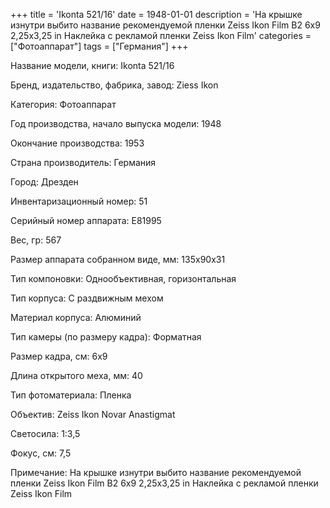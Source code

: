 +++
title = 'Ikonta 521/16'
date = 1948-01-01
description = 'На крышке изнутри выбито название рекомендуемой пленки  Zeiss Ikon Film B2 6x9 2,25x3,25 in Наклейка с рекламой пленки Zeiss Ikon Film'
categories = ["Фотоаппарат"]
tags = ["Германия"]
+++

Название модели, книги: Ikonta 521/16

Бренд, издательство, фабрика, завод: Ziess Ikon

Категория: Фотоаппарат

Год производства, начало выпуска модели: 1948

Окончание производства: 1953

Страна производитель: Германия

Город: Дрезден

Инвентаризационный номер: 51

Серийный номер аппарата: E81995

Вес, гр: 567

Размер аппарата  собранном виде, мм: 135x90x31

Тип компоновки: Однообъективная, горизонтальная

Тип корпуса: С раздвижным мехом

Материал корпуса: Алюминий

Тип камеры (по размеру кадра): Форматная

Размер кадра, см: 6х9

Длина открытого меха, мм: 40

Тип фотоматериала: Пленка

Объектив: Zeiss Ikon
Novar Anastigmat

Светосила: 1:3,5

Фокус, см: 7,5

Примечание: На крышке изнутри выбито название рекомендуемой пленки  Zeiss Ikon Film B2 6x9 2,25x3,25 in
Наклейка с рекламой пленки Zeiss Ikon Film

